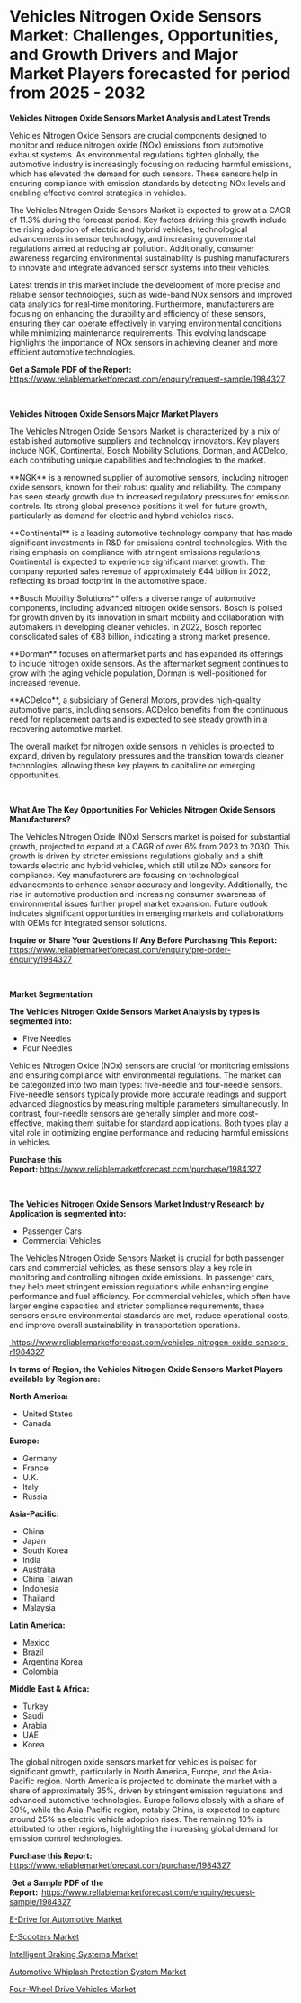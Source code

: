 <p><h1>Vehicles Nitrogen Oxide Sensors Market: Challenges, Opportunities, and Growth Drivers and Major Market Players forecasted for period from 2025 - 2032</h1></p><p><strong>Vehicles Nitrogen Oxide Sensors Market Analysis and Latest Trends</strong></p>
<p><p>Vehicles Nitrogen Oxide Sensors are crucial components designed to monitor and reduce nitrogen oxide (NOx) emissions from automotive exhaust systems. As environmental regulations tighten globally, the automotive industry is increasingly focusing on reducing harmful emissions, which has elevated the demand for such sensors. These sensors help in ensuring compliance with emission standards by detecting NOx levels and enabling effective control strategies in vehicles.</p><p>The Vehicles Nitrogen Oxide Sensors Market is expected to grow at a CAGR of 11.3% during the forecast period. Key factors driving this growth include the rising adoption of electric and hybrid vehicles, technological advancements in sensor technology, and increasing governmental regulations aimed at reducing air pollution. Additionally, consumer awareness regarding environmental sustainability is pushing manufacturers to innovate and integrate advanced sensor systems into their vehicles.</p><p>Latest trends in this market include the development of more precise and reliable sensor technologies, such as wide-band NOx sensors and improved data analytics for real-time monitoring. Furthermore, manufacturers are focusing on enhancing the durability and efficiency of these sensors, ensuring they can operate effectively in varying environmental conditions while minimizing maintenance requirements. This evolving landscape highlights the importance of NOx sensors in achieving cleaner and more efficient automotive technologies.</p></p>
<p><strong>Get a Sample PDF of the Report:&nbsp;</strong> <a href="https://www.reliablemarketforecast.com/enquiry/request-sample/1984327?utm_campaign=1890&utm_medium=2&utm_source=Github&utm_content=ia&utm_term=31032025&utm_id=vehicles-nitrogen-oxide-sensors">https://www.reliablemarketforecast.com/enquiry/request-sample/1984327</a></p>
<p>&nbsp;</p>
<p><strong>Vehicles Nitrogen Oxide Sensors Major Market Players</strong></p>
<p><p>The Vehicles Nitrogen Oxide Sensors Market is characterized by a mix of established automotive suppliers and technology innovators. Key players include NGK, Continental, Bosch Mobility Solutions, Dorman, and ACDelco, each contributing unique capabilities and technologies to the market.</p><p>**NGK** is a renowned supplier of automotive sensors, including nitrogen oxide sensors, known for their robust quality and reliability. The company has seen steady growth due to increased regulatory pressures for emission controls. Its strong global presence positions it well for future growth, particularly as demand for electric and hybrid vehicles rises.</p><p>**Continental** is a leading automotive technology company that has made significant investments in R&D for emissions control technologies. With the rising emphasis on compliance with stringent emissions regulations, Continental is expected to experience significant market growth. The company reported sales revenue of approximately €44 billion in 2022, reflecting its broad footprint in the automotive space.</p><p>**Bosch Mobility Solutions** offers a diverse range of automotive components, including advanced nitrogen oxide sensors. Bosch is poised for growth driven by its innovation in smart mobility and collaboration with automakers in developing cleaner vehicles. In 2022, Bosch reported consolidated sales of €88 billion, indicating a strong market presence.</p><p>**Dorman** focuses on aftermarket parts and has expanded its offerings to include nitrogen oxide sensors. As the aftermarket segment continues to grow with the aging vehicle population, Dorman is well-positioned for increased revenue.</p><p>**ACDelco**, a subsidiary of General Motors, provides high-quality automotive parts, including sensors. ACDelco benefits from the continuous need for replacement parts and is expected to see steady growth in a recovering automotive market.</p><p>The overall market for nitrogen oxide sensors in vehicles is projected to expand, driven by regulatory pressures and the transition towards cleaner technologies, allowing these key players to capitalize on emerging opportunities.</p></p>
<p>&nbsp;</p>
<p><strong>What Are The Key Opportunities For Vehicles Nitrogen Oxide Sensors Manufacturers?</strong></p>
<p><p>The Vehicles Nitrogen Oxide (NOx) Sensors market is poised for substantial growth, projected to expand at a CAGR of over 6% from 2023 to 2030. This growth is driven by stricter emissions regulations globally and a shift towards electric and hybrid vehicles, which still utilize NOx sensors for compliance. Key manufacturers are focusing on technological advancements to enhance sensor accuracy and longevity. Additionally, the rise in automotive production and increasing consumer awareness of environmental issues further propel market expansion. Future outlook indicates significant opportunities in emerging markets and collaborations with OEMs for integrated sensor solutions.</p></p>
<p><strong>Inquire or Share Your Questions If Any Before Purchasing This Report:</strong> <a href="https://www.reliablemarketforecast.com/enquiry/pre-order-enquiry/1984327?utm_campaign=1890&utm_medium=2&utm_source=Github&utm_content=ia&utm_term=31032025&utm_id=vehicles-nitrogen-oxide-sensors">https://www.reliablemarketforecast.com/enquiry/pre-order-enquiry/1984327</a></p>
<p>&nbsp;</p>
<p><strong>Market Segmentation</strong></p>
<p><strong>The Vehicles Nitrogen Oxide Sensors Market Analysis by types is segmented into:</strong></p>
<p><ul><li>Five Needles</li><li>Four Needles</li></ul></p>
<p><p>Vehicles Nitrogen Oxide (NOx) sensors are crucial for monitoring emissions and ensuring compliance with environmental regulations. The market can be categorized into two main types: five-needle and four-needle sensors. Five-needle sensors typically provide more accurate readings and support advanced diagnostics by measuring multiple parameters simultaneously. In contrast, four-needle sensors are generally simpler and more cost-effective, making them suitable for standard applications. Both types play a vital role in optimizing engine performance and reducing harmful emissions in vehicles.</p></p>
<p><strong>Purchase this Report:&nbsp;</strong><a href="https://www.reliablemarketforecast.com/purchase/1984327?utm_campaign=1890&utm_medium=2&utm_source=Github&utm_content=ia&utm_term=31032025&utm_id=vehicles-nitrogen-oxide-sensors">https://www.reliablemarketforecast.com/purchase/1984327</a></p>
<p>&nbsp;</p>
<p><strong>The Vehicles Nitrogen Oxide Sensors Market Industry Research by Application is segmented into:</strong></p>
<p><ul><li>Passenger Cars</li><li>Commercial Vehicles</li></ul></p>
<p><p>The Vehicles Nitrogen Oxide Sensors Market is crucial for both passenger cars and commercial vehicles, as these sensors play a key role in monitoring and controlling nitrogen oxide emissions. In passenger cars, they help meet stringent emission regulations while enhancing engine performance and fuel efficiency. For commercial vehicles, which often have larger engine capacities and stricter compliance requirements, these sensors ensure environmental standards are met, reduce operational costs, and improve overall sustainability in transportation operations.</p></p>
<p><a href="https://www.reliablemarketforecast.com/vehicles-nitrogen-oxide-sensors-r1984327?utm_campaign=1890&utm_medium=2&utm_source=Github&utm_content=ia&utm_term=31032025&utm_id=vehicles-nitrogen-oxide-sensors">&nbsp;https://www.reliablemarketforecast.com/vehicles-nitrogen-oxide-sensors-r1984327</a></p>
<p><strong>In terms of Region, the Vehicles Nitrogen Oxide Sensors Market Players available by Region are:</strong></p>
<p>
    <p> <strong> North America: </strong>
        <ul>
            <li>United States</li>
            <li>Canada</li>
        </ul>
        </p> 
    <p> <strong> Europe: </strong>
        <ul>
            <li>Germany</li>
            <li>France</li>
            <li>U.K.</li>
            <li>Italy</li>
            <li>Russia</li>
        </ul>
        </p> 
    <p> <strong> Asia-Pacific: </strong>
        <ul>
            <li>China</li>
            <li>Japan</li>
            <li>South Korea</li>
            <li>India</li>
            <li>Australia</li>
            <li>China Taiwan</li>
            <li>Indonesia</li>
            <li>Thailand</li>
            <li>Malaysia</li>
        </ul>
        </p> 
    <p> <strong> Latin America: </strong>
        <ul>
            <li>Mexico</li>
            <li>Brazil</li>
            <li>Argentina Korea</li>
            <li>Colombia</li>
        </ul>
        </p> 
    <p> <strong> Middle East & Africa: </strong>
        <ul>
            <li>Turkey</li>
            <li>Saudi</li>
            <li>Arabia</li>
            <li>UAE</li>
            <li>Korea</li>
        </ul>
    </p>
    </p>
<p><p>The global nitrogen oxide sensors market for vehicles is poised for significant growth, particularly in North America, Europe, and the Asia-Pacific region. North America is projected to dominate the market with a share of approximately 35%, driven by stringent emission regulations and advanced automotive technologies. Europe follows closely with a share of 30%, while the Asia-Pacific region, notably China, is expected to capture around 25% as electric vehicle adoption rises. The remaining 10% is attributed to other regions, highlighting the increasing global demand for emission control technologies.</p></p>
<p><strong>Purchase this Report: </strong><a href="https://www.reliablemarketforecast.com/purchase/1984327?utm_campaign=1890&utm_medium=2&utm_source=Github&utm_content=ia&utm_term=31032025&utm_id=vehicles-nitrogen-oxide-sensors">https://www.reliablemarketforecast.com/purchase/1984327</a></p>
<p>&nbsp;<strong>Get a Sample PDF of the Report:&nbsp;&nbsp;</strong><a href="https://www.reliablemarketforecast.com/enquiry/request-sample/1984327?utm_campaign=1890&utm_medium=2&utm_source=Github&utm_content=ia&utm_term=31032025&utm_id=vehicles-nitrogen-oxide-sensors">https://www.reliablemarketforecast.com/enquiry/request-sample/1984327</a></p>
<p><strong></strong></p>
<p><p><a href="https://github.com/wantadhagino/Market-Research-Report-List-1/blob/main/e-drive-for-automotive-market.md?utm_campaign=1890&utm_medium=2&utm_source=Github&utm_content=ia&utm_term=31032025&utm_id=vehicles-nitrogen-oxide-sensors">E-Drive for Automotive Market</a></p><p><a href="https://github.com/vestadjogile/Market-Research-Report-List-1/blob/main/e-scooters-market.md?utm_campaign=1890&utm_medium=2&utm_source=Github&utm_content=ia&utm_term=31032025&utm_id=vehicles-nitrogen-oxide-sensors">E-Scooters Market</a></p><p><a href="https://github.com/eskelimaksic/Market-Research-Report-List-1/blob/main/intelligent-braking-systems-market.md?utm_campaign=1890&utm_medium=2&utm_source=Github&utm_content=ia&utm_term=31032025&utm_id=vehicles-nitrogen-oxide-sensors">Intelligent Braking Systems Market</a></p><p><a href="https://github.com/lelahokendo/Market-Research-Report-List-1/blob/main/automotive-whiplash-protection-system-market.md?utm_campaign=1890&utm_medium=2&utm_source=Github&utm_content=ia&utm_term=31032025&utm_id=vehicles-nitrogen-oxide-sensors">Automotive Whiplash Protection System Market</a></p><p><a href="https://github.com/hatlepigna2s/Market-Research-Report-List-1/blob/main/four-wheel-drive-vehicles-market.md?utm_campaign=1890&utm_medium=2&utm_source=Github&utm_content=ia&utm_term=31032025&utm_id=vehicles-nitrogen-oxide-sensors">Four-Wheel Drive Vehicles Market</a></p></p>
